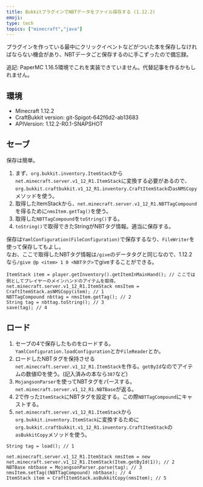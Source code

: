 ```yaml
---
title: BukkitプラグインでNBTデータをファイル保存する (1.12.2)
emoji: 
type: tech
topics: ["minecraft","java"]
---
```


プラグインを作っている最中にクリックイベントなどがついた本を保存しなければならない機会があり、NBTデータごと保存するのに手こずったので備忘録。  
  
追記: PaperMC 1.16.5環境でこれを実装できていません。代替記事を作るかもしれません。

## 環境

- Minecraft 1.12.2
- CraftBukkit version: git-Spigot-642f6d2-ab13683
- APIVersion: 1.12.2-R0.1-SNAPSHOT

## セーブ

保存は簡単。

1. まず、`org.bukkit.inventory.ItemStack`から`net.minecraft.server.v1_12_R1.ItemStack`に変換する必要があるので、`org.bukkit.craftbukkit.v1_12_R1.inventory.CraftItemStack`の`asNMSCopy`メソッドを使う。
2. 取得したItemStackから、`net.minecraft.server.v1_12_R1.NBTTagCompound`を得るために`nmsItem.getTag()`を使う。
3. 取得した`NBTTagCompound`を`toString()`する。
4. `toString()`で取得できたStringがNBTタグ情報。適当に保存する。

保存は`YamlConfiguration(FileConfiguration)`で保存するなり、`FileWriter`を使って保存してもよし。  
なお、ここで取得したNBTタグ情報は`/give`のデータタグと同じなので、1.12.2なら`/give @p <item> 1 0 <NBTタグ>`でgiveすることができる。

```
ItemStack item = player.getInventory().getItemInMainHand(); // ここでは例としてプレイヤーのメインハンドのアイテムを取得。
net.minecraft.server.v1_12_R1.ItemStack nmsItem = CraftItemStack.asNMSCopy(item); // 1
NBTTagCompound nbttag = nmsItem.getTag(); // 2
String tag = nbttag.toString(); // 3
save(tag); // 4
```

## ロード

1. セーブの4で保存したものをロードする。`YamlConfiguration.loadConfiguration`とか`FileReader`とか。
2. ロードしたNBTタグを保持させる`net.minecraft.server.v1_12_R1.ItemStack`を作る。`getById`なのでアイテムの数値IDを使う。(記入済みの本なら`387`など)
3. `MojangsonParser`を使ってNBTタグをパースする。`net.minecraft.server.v1_12_R1.NBTBase`が返る。
4. 2で作った`ItemStack`にNBTタグを設定する。この際`NBTTagCompound`にキャストする。
5. `net.minecraft.server.v1_12_R1.ItemStack`から`org.bukkit.inventory.ItemStack`に変換するために`org.bukkit.craftbukkit.v1_12_R1.inventory.CraftItemStack`の`asBukkitCopy`メソッドを使う。

```
String tag = load(); // 1

net.minecraft.server.v1_12_R1.ItemStack nmsItem = new net.minecraft.server.v1_12_R1.ItemStack(Item.getById(1)); // 2
NBTBase nbtbase = MojangsonParser.parse(tag); // 3
nmsItem.setTag((NBTTagCompound) nbtbase); // 4
ItemStack item = CraftItemStack.asBukkitCopy(nmsItem); // 5
```